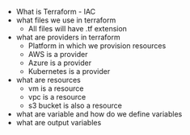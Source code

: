 - What is Terraform - IAC
- what files we use in terraform 
     - All files will have .tf extension 
- what are providers in terraform
     - Platform in which we provision resources 
     - AWS is a provider
     - Azure is a provider
     - Kubernetes is a provider 
- what are resources
     - vm is a resource
     - vpc is a resource 
     - s3 bucket is also a resource 
- what are variable and how do we define variables 
- what are output variables
